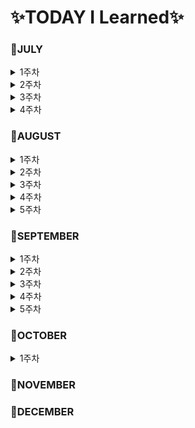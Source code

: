 # ✨TODAY I Learned✨

### 📕JULY

<details>
<summary>1주차</summary>  

- [MARKDOWN](https://github.com/YoonDii/TIL/blob/master/KDT/%EB%A7%88%ED%81%AC%EB%8B%A4%EC%9A%B4%EC%A0%95%EB%A6%AC/%EB%A7%88%ED%81%AC%EB%8B%A4%EC%9A%B4%20%EB%AC%B8%EB%B2%95%20%EC%A0%95%EB%A6%AC.md)
- [0705](https://github.com/YoonDii/TIL/blob/master/KDT/KDT_0705/KDT_0705.md)
- [0706](https://github.com/YoonDii/TIL/blob/master/KDT/KDT_0706/KDT_0706.md)
- [0707](https://github.com/YoonDii/TIL/blob/master/KDT/KDT_0707/KDT_0707.md)
- [0708](https://github.com/YoonDii/TIL/blob/master/KDT/KDT_0708/0708.md)

</details>

<details>
<summary>2주차</summary>

- [0711](https://github.com/YoonDii/TIL/blob/master/KDT/KDT_0711/README.md)
- [0712](https://github.com/YoonDii/TIL/tree/master/KDT/KDT_0712)
- [0713](https://github.com/YoonDii/TIL/blob/master/KDT/KDT_0713/README.md)
- [0714](https://github.com/YoonDii/TIL/tree/master/KDT/KDT_0714)
- [0715](https://github.com/YoonDii/TIL/tree/master/KDT/KDT_0715)

</details>

<details>
<summary>3주차</summary>

- [0718](https://github.com/YoonDii/TIL/tree/master/KDT/KDT_0718)
- [0719](https://github.com/YoonDii/TIL/tree/master/KDT/KDT_0719)
- [0720](https://github.com/YoonDii/TIL/tree/master/KDT/KDT_0720)
- [0721](https://github.com/YoonDii/TIL/tree/master/KDT/KDT_0721)
- [0722](https://github.com/YoonDii/TIL/tree/master/KDT/KDT_0722)

</details>   

<details>
<summary>4주차</summary>

 - [0725](https://github.com/YoonDii/TIL/tree/master/KDT/KDT_0725)
 - [0726](https://github.com/YoonDii/TIL/tree/master/KDT/KDT_0726)
 - [0727](https://github.com/YoonDii/TIL/tree/master/KDT/KDT_0727)
 - [0728](https://github.com/YoonDii/TIL/tree/master/KDT/KDT_0728)

</details>

### 📕AUGUST

<details>
<summary>1주차</summary> 

- [0801](https://github.com/YoonDii/TIL/tree/master/KDT/KDT_0801)
- [0802](https://github.com/YoonDii/TIL/tree/master/KDT/KDT_0802)
- [0803](https://github.com/YoonDii/TIL/tree/master/KDT/KDT_0803)
- [0804](https://github.com/YoonDii/TIL/tree/master/KDT/KDT_0804)

</details>

<details>
<summary>2주차</summary> 

- [0808](https://github.com/YoonDii/TIL/tree/master/KDT/KDT_0808)
- [0809](https://github.com/YoonDii/TIL/blob/master/KDT/KDT_0809)
- [0810](https://github.com/YoonDii/TIL/tree/master/KDT/KDT_0810)
- [0811](https://github.com/YoonDii/TIL/tree/master/KDT/KDT_0811)

</details>

<details>
<summary>3주차</summary> 

- [0816](https://github.com/YoonDii/TIL/tree/master/KDT/KDT_0816)
- [0817](https://github.com/YoonDii/TIL/tree/master/KDT/KDT_0817)
- [0818](https://github.com/YoonDii/TIL/tree/master/KDT/KDT_0818)
- [0819](https://github.com/YoonDii/TIL/tree/master/KDT/KDT_0819)
</details>

<details>
<summary>4주차</summary> 

- [0822](https://github.com/YoonDii/TIL/tree/master/KDT/KDT_0822)
- [0823](https://github.com/YoonDii/TIL/tree/master/KDT/KDT_0823)
- [0824](https://github.com/YoonDii/TIL/tree/master/KDT/KDT_0824)
- [SQLD이론1](https://github.com/YoonDii/TIL/blob/master/KDT/SQLD%EC%9D%B4%EB%A1%A0/SQLD%20%EC%9D%B4%EB%A1%A0.md)
</details>

<details>
<summary>5주차</summary>

- [0829](https://github.com/YoonDii/TIL/tree/master/KDT/KDT_0829)
- [0830](https://github.com/YoonDii/TIL/tree/master/KDT/KDT_0830)
- [0831](https://github.com/YoonDii/TIL/tree/master/KDT/KDT_0831)

</details>

### 📕SEPTEMBER

<details>
<summary>1주차</summary>

- [0901](https://github.com/YoonDii/TIL/tree/master/KDT/KDT_0901)

</details>

<details>
<summary>2주차</summary>

- [0905](https://github.com/YoonDii/TIL/tree/master/KDT/KDT_0905)
- [0906](https://github.com/YoonDii/TIL/tree/master/KDT/KDT_0906)
- [0907](https://github.com/YoonDii/TIL/tree/master/KDT/KDT_0907)
- [0908](https://github.com/YoonDii/WEB/tree/master/WEB09)

</details>

<details>
<summary>3주차</summary>

- [0913](https://github.com/YoonDii/WEB/tree/master/WEB10)
- [0914](https://github.com/YoonDii/WEB/tree/master/WEB11)
- [0915](https://github.com/YoonDii/TIL/tree/master/KDT/KDT_0915)
- [0916](https://github.com/YoonDii/TIL/tree/master/KDT/KDT_0916)

</details>

<details>
<summary>4주차</summary>

- [0919](https://github.com/YoonDii/WEB/tree/master/WEB12)
- [0920](https://yoondii.github.io/WEB/WEB13/index.html)
- [0921](https://github.com/YoonDii/TIL/tree/master/KDT/KDT_0921)
- [0922](https://github.com/YoonDii/WEB/tree/master/Django1)

</details>

<details>
<summary>5주차</summary>

- [0926](https://github.com/YoonDii/TIL/tree/master/KDT/KDT_0926)
- [0927](https://github.com/YoonDii/TIL/tree/master/KDT/KDT_0927)
- [0928](https://github.com/YoonDii/TIL/tree/master/KDT/KDT_0928)
- [0929](https://github.com/YoonDii/TIL/tree/master/KDT/KDT_0929)
- [0930](https://github.com/YoonDii/pair-pjt)

</details>

### 📕OCTOBER

<details>
<summary>1주차</summary>

- [1004](https://github.com/YoonDii/TIL/tree/master/KDT/KDT_1004)
- [1005](https://github.com/YoonDii/TIL/tree/master/KDT/KDT_1005)
- [1006](https://github.com/YoonDii/WEB/tree/master/Django8)
- [1007](https://github.com/YoonDii/pair-2)

</details>

### 📕NOVEMBER

### 📕DECEMBER
